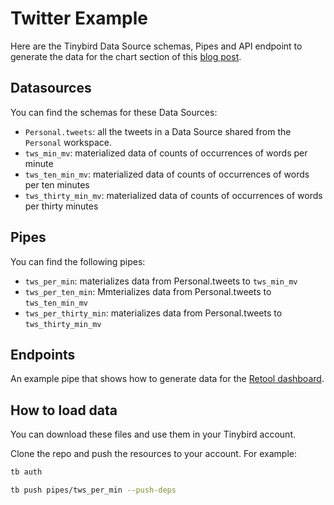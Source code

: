 # Twitter Example

Here are the Tinybird Data Source schemas, Pipes and API endpoint to generate the data for the chart section of this [blog post](https://blog.tinybird.co/2022/03/21/analysis-twitter-streaming/).

## Datasources

You can find the schemas for these Data Sources:

- `Personal.tweets`: all the tweets in a Data Source shared from the `Personal` workspace.
- `tws_min_mv`: materialized data of counts of occurrences of words per minute
- `tws_ten_min_mv`: materialized data of counts of occurrences of words per ten minutes
- `tws_thirty_min_mv`: materialized data of counts of occurrences of words per thirty minutes

## Pipes

You can find the following pipes:

- `tws_per_min`: materializes data from Personal.tweets to `tws_min_mv`
- `tws_per_ten_min`: Mmterializes data from Personal.tweets to `tws_ten_min_mv`
- `tws_per_thirty_min`: materializes data from Personal.tweets to `tws_thirty_min_mv`

## Endpoints

An example pipe that shows how to generate data for the [Retool dashboard](https://tinybird.retool.com/embedded/public/79825df4-c882-4746-986d-c4513457fab4).

## How to load data

You can download these files and use them in your Tinybird account. 

Clone the repo and push the resources to your account. For example:

```sh
tb auth

tb push pipes/tws_per_min --push-deps
```

